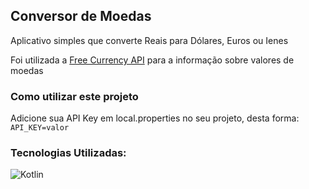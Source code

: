 ## Conversor de Moedas
Aplicativo simples que converte Reais para Dólares, Euros ou Ienes

Foi utilizada a [Free Currency API](https://app.freecurrencyapi.com/) para a informação sobre valores de moedas

### Como utilizar este projeto
Adicione sua API Key em local.properties no seu projeto, desta forma:  ```API_KEY=valor```

### Tecnologias Utilizadas:
![Kotlin](https://img.shields.io/badge/Kotlin-0095D5?&style=for-the-badge&logo=kotlin&logoColor=white)
